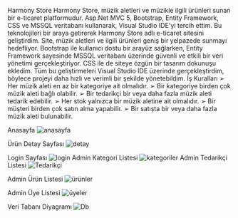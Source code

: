 Harmony Store
Harmony Store, müzik aletleri ve müzikle ilgili ürünleri sunan bir e-ticaret platformudur. Asp.Net MVC 5, 
Bootstrap, Entity Framework, CSS ve MSSQL veritabanı kullanarak, Visual Studio IDE'yi tercih ettim. Bu 
teknolojileri bir araya getirerek Harmony Store adlı e-ticaret sitesini geliştirdim. Site, müzik aletleri ve ilgili 
ürünleri geniş bir yelpazede sunmayı hedefliyor. Bootstrap ile kullanıcı dostu bir arayüz sağlarken, Entity 
Framework sayesinde MSSQL veritabanı üzerinde güvenli ve etkili bir veri yönetimi gerçekleştiriyor. CSS 
ile de siteye özgün bir tasarım dokunuşu ekledim. Tüm bu geliştirmeleri Visual Studio IDE üzerinde 
gerçekleştirdim, böylece projeyi daha hızlı ve verimli bir şekilde yönetebildim.
İş Kuralları
➢ Her müzik aleti en az bir kategoriye ait olmalıdır.
➢ Bir kategoriye birden çok müzik aleti bağlı olabilir.
➢ Bir tedarikçi bir veya daha fazla müzik aleti tedarik edebilir.
➢ Her stok yalnızca bir müzik aletine ait olmalıdır.
➢ Bir müşteri birden çok satın alma yapabilir.
➢ Bir satışta bir veya daha fazla müzik aleti bulunabilir.

Anasayfa
![anasayfa](https://github.com/iremkabaoglu/HarmonyStore/assets/105019982/0dd166f8-0310-45a6-93db-d554cdaa072a)

Ürün Detay Sayfası
![detay](https://github.com/iremkabaoglu/HarmonyStore/assets/105019982/f0b5d20c-2fd5-4ff8-a1d0-b6cc8a930dbb)

Login Sayfası
![login](https://github.com/iremkabaoglu/HarmonyStore/assets/105019982/32fc5852-9560-4cd4-a81c-7ebec828cd58)
Admin Kategori Listesi
![kategoriler](https://github.com/iremkabaoglu/HarmonyStore/assets/105019982/24b61b5c-4241-446a-abda-6359b2fb0133)
Admin Tedarikçi Listesi
![Tedarikçi](https://github.com/iremkabaoglu/HarmonyStore/assets/105019982/1b5f1f48-72c7-48ff-a0b4-f058c39282ee)

Admin Ürün Listesi
![ürünler](https://github.com/iremkabaoglu/HarmonyStore/assets/105019982/d9fb3786-8ef5-4836-b170-69766d1fb067)

Admin Üye Listesi
![üyeler](https://github.com/iremkabaoglu/HarmonyStore/assets/105019982/3083c82f-6875-4b26-91aa-43489297ecdf)

Veri Tabanı Diyagramı
![Db](https://github.com/iremkabaoglu/HarmonyStore/assets/105019982/c4818090-7941-4eb5-8880-bb97b30ada83)
